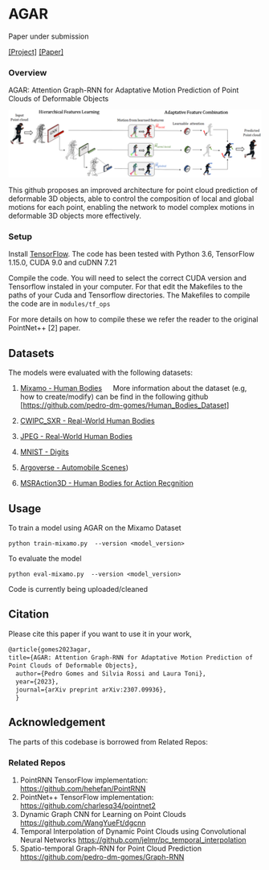 # AGAR

Paper under submission

[[Project]](https://github.com/pedro-dm-gomes/AGAR) [[Paper]](https://arxiv.org/abs/2307.09936)     



### Overview
AGAR: Attention Graph-RNN for Adaptative Motion Prediction of Point Clouds of Deformable Objects


<img src="https://github.com/pedro-dm-gomes/AGAR/blob/main/Figures/teaser_figure.png" scale="0.6">


This github proposes an improved architecture for point
cloud prediction of deformable 3D objects, able to control the composition of local and global motions
for each point, enabling the network to model complex motions in deformable 3D objects more effectively.

### Setup

Install <a href="https://www.tensorflow.org/get_started/os_setup" target="_blank">TensorFlow</a>. The code has been tested with Python 3.6, TensorFlow 1.15.0, CUDA 9.0 and cuDNN 7.21

Compile the code. You will need to select the correct CUDA version and Tensorflow instaled in your computer. For that edit the Makefiles to the paths of your Cuda and Tensorflow directories.
The Makefiles to compile the code are in `modules/tf_ops`

For more details on how to compile these we refer the reader to the original PointNet++ [2] paper.


## Datasets

The models were evaluated with the following datasets:
1. [Mixamo - Human Bodies](https://drive.google.com/drive/folders/14SRpLT0X7yQPKJV7YDiZXEGJVnw1SkHN?usp=sharing) &emsp;
	More information about the dataset (e.g, how to create/modify) can be find in the following github [https://github.com/pedro-dm-gomes/Human_Bodies_Dataset]

2. [CWIPC_SXR - Real-World Human Bodies](https://drive.google.com/drive/folders/1zSuo80Vl0OObgKSUHm_TpOwpUNCFUz8-?usp=sharing) &emsp;
3. [JPEG - Real-World Human Bodies](https://drive.google.com/drive/folders/1SK3PGcR7Vhg7lnT6rRaZBtqPbfr9uNzg?usp=sharing) &emsp;
4. [MNIST - Digits](https://drive.google.com/drive/folders/1F9wnADjn8GR9ZVN9nr-lHnJYoKOBEQiS?usp=sharing) &emsp;
5. [Argoverse - Automobile Scenes](https://drive.google.com/drive/folders/1L3A0xniJnIz6FrBAJuLVbYn1Mo4Ik1O5?usp=sharing)) &emsp;
6. [MSRAction3D - Human Bodies for Action Recgnition](https://drive.google.com/drive/folders/1dZd3JLU1_DO1RsDlWeOGBzbHcovxF5Ws?usp=sharing) &emsp;


## Usage
To train a model using AGAR on the Mixamo Dataset

    python train-mixamo.py  --version <model_version>

To evaluate the model

    python eval-mixamo.py  --version <model_version> 

Code is currently being uploaded/cleaned

## Citation
Please cite this paper if you want to use it in your work,

	@article{gomes2023agar,
	title={AGAR: Attention Graph-RNN for Adaptative Motion Prediction of Point Clouds of Deformable Objects},
	  author={Pedro Gomes and Silvia Rossi and Laura Toni},
	  year={2023},
	  journal={arXiv preprint arXiv:2307.09936},
	  }

## Acknowledgement
The parts of this codebase is borrowed from Related Repos:

### Related Repos
1. PointRNN TensorFlow implementation: https://github.com/hehefan/PointRNN
2. PointNet++ TensorFlow implementation: https://github.com/charlesq34/pointnet2
3. Dynamic Graph CNN for Learning on Point Clouds https://github.com/WangYueFt/dgcnn
4. Temporal Interpolation of Dynamic Point Clouds using Convolutional Neural Networks https://github.com/jelmr/pc_temporal_interpolation
5. Spatio-temporal Graph-RNN for Point Cloud Prediction https://github.com/pedro-dm-gomes/Graph-RNN 


